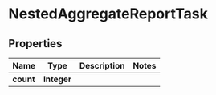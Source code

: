 

# NestedAggregateReportTask


## Properties

Name | Type | Description | Notes
------------ | ------------- | ------------- | -------------
**count** | **Integer** |  | 




